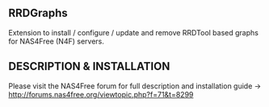 ﻿RRDGraphs
---------

Extension to install / configure / update and remove RRDTool based graphs for NAS4Free (N4F) servers.


DESCRIPTION & INSTALLATION
--------------------------

Please visit the NAS4Free forum for full description and installation guide -> http://forums.nas4free.org/viewtopic.php?f=71&t=8299
